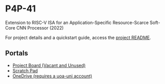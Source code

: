 # P4P-41
Extension to RISC-V ISA for an Application-Specific Resource-Scarce Soft-Core CNN Processor (2022)

For project details and a quickstart guide, access the [project README](./quartus/stock/vexriscv/README.md).

## Portals

- [Project Board (Vacant and Unused)](https://trello.com/b/y05cP9MM)
- [Scratch Pad](https://miro.com/app/board/uXjVOJl2CTg=/)
- [OneDrive (requires a uoa-uni account)](https://uoa-my.sharepoint.com/personal/cmcd407_uoa_auckland_ac_nz/_layouts/15/onedrive.aspx?id=%2Fpersonal%2Fcmcd407%5Fuoa%5Fauckland%5Fac%5Fnz%2FDocuments%2FPart%204%20Project%20%2841%29)
